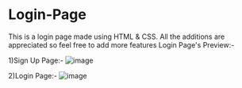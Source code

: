# Login-Page
This is a login page made using HTML & CSS. All the additions are appreciated so feel free to add more features
Login Page's Preview:-

1)Sign Up Page:-
![image](https://user-images.githubusercontent.com/74227860/114296125-0c45c300-9ac7-11eb-9009-dd609428426f.png)


2)Login Page:-
![image](https://user-images.githubusercontent.com/74227860/114296165-3f885200-9ac7-11eb-8627-53c3030e97f6.png)
